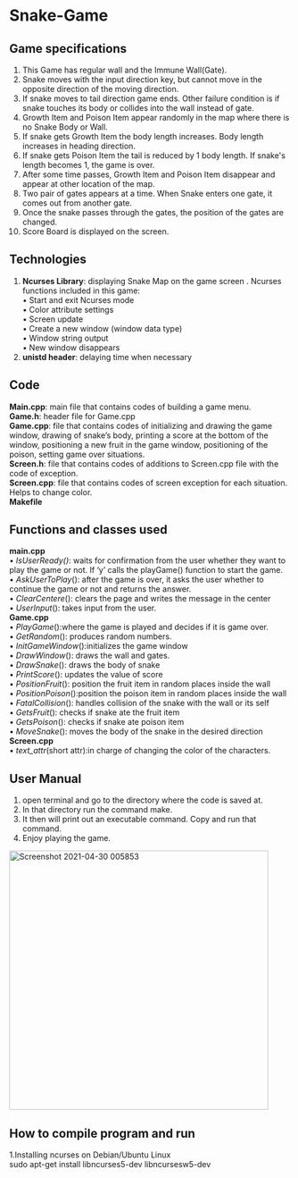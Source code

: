 # Snake-Game
## Game specifications

1.	This Game has regular wall and the Immune Wall(Gate).<br>
2.	Snake moves with the input direction key, but cannot move in the opposite direction of the moving direction. <br>
3.  If snake moves to tail direction game ends. Other failure condition is if snake touches its body or collides into the wall instead of gate.<br>
4.	Growth Item and Poison Item appear randomly in the map where there is no Snake Body or Wall. <br>
5.  If snake gets Growth Item the body length increases. Body length increases in heading direction. <br>
6.  If snake gets Poison Item the tail is reduced by 1 body length. If snake's length becomes 1, the game is over.<br>
7.  After some time passes, Growth Item and Poison Item disappear and appear at other location of the map.<br>
8.  Two pair of gates appears at a time. When Snake enters one gate, it comes out from another gate.<br>
9.  Once the snake passes through the gates, the position of the gates are changed.<br>
10. Score Board is displayed on the screen. <br>

## Technologies
1. **Ncurses Library**: displaying Snake Map on the game screen . Ncurses functions included in this game: <br>
                        •	Start and exit Ncurses mode <br>
                        •	Color attribute settings <br>
                        •	Screen update <br>
                        •	Create a new window (window data type) <br>
                        •	Window string output <br>
                        •	New window disappears <br>
2. **unistd header**: delaying time when necessary

## Code 

**Main.cpp**: main file that contains codes of building a game menu.<br>
**Game.h**: header file for Game.cpp<br>
**Game.cpp**: file that contains codes of initializing and drawing the game window, drawing of snake’s body, printing a score at the bottom of the window, positioning a new fruit in the game window, positioning of the poison, setting game over situations.<br>
**Screen.h**: file that contains codes of additions to Screen.cpp file with the code of exception.<br>
**Screen.cpp**: file that contains codes of screen exception for each situation. Helps to change color.<br>
**Makefile**<br>

## Functions and classes used 
**main.cpp**<br>
•	_IsUserReady()_: waits for confirmation from the user whether they want to play the game or not. If ‘y’ calls the playGame() function to start the game.<br>
•	_AskUserToPlay_(): after the game is over, it asks the user whether to continue the game or not and returns the answer.<br>
•	_ClearCentere_(): clears the page and writes the message in the center<br>
•	_UserInput_(): takes input from the user.<br>
**Game.cpp**<br>
•	_PlayGame_():where the game is played and decides if it is game over.<br>
•	_GetRandom_(): produces random numbers. <br>
•	_InitGameWindow_():initializes the game window<br>
•	_DrawWindow_(): draws the wall and gates.<br>
•	_DrawSnake_(): draws the body of snake<br>
•	_PrintScore_(): updates the value of score<br>
•	_PositionFruit_(): position the fruit item in random places inside the wall<br>
•	_PositionPoison_():position the poison item in random places inside the wall<br>
•	_FatalCollision_(): handles collision of the snake with the wall or its self<br>
•	_GetsFruit_(): checks if snake ate the fruit item<br>
•	_GetsPoison_(): checks if snake ate poison item<br>
•	_MoveSnake_(): moves the body of the snake in the desired direction<br>
**Screen.cpp**<br>
•	_text_attr_(short attr):in charge of changing the color of the characters.<br>


## User Manual
1.	open terminal and go to the directory where the code is saved at.<br>
2.	In that directory run the command make. <br>
3.	It then will print out an executable command. Copy and run that command.<br>
4.	Enjoy playing the game. <br>
<img width="464" alt="Screenshot 2021-04-30 005853" src="https://user-images.githubusercontent.com/54922683/116581444-4b8d6400-a94f-11eb-8f57-fdcdb54abd09.png">



## How to compile program and run
1.Installing ncurses on Debian/Ubuntu Linux<br>
   sudo apt-get install libncurses5-dev libncursesw5-dev
